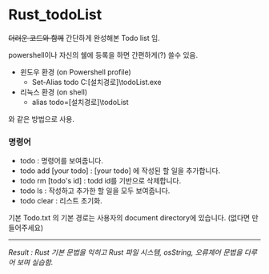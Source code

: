 # Rust_todoList

~~더러운 코드와 함께~~ 간단하게 완성해본 Todo list 임. <br>

powershell이나 자신의 쉘에 등록을 하면 간편하게(?) 쓸수 있음.<br>
+ 윈도우 환경 (on Powershell profile)
  + Set-Alias todo C:\[설치경로]\todoList.exe
+ 리눅스 환경 (on shell)
  + alias todo=[설치경로]\todoList
 
 와 같은 방법으로 사용.
 
### 명령어
+ todo : 명령어를 보여줍니다.
+ todo add [your todo] : [your todo] 에 작성된 할 일을 추가합니다.
+ todo rm [todo's id] : todd id를 기반으로 삭제합니다.
+ todo ls : 작성하고 추가한 할 일을 모두 보여줍니다.
+ todo clear : 리스트 초기화.

기본 Todo.txt 의 기본 경로는 사용자의 document directory에 있습니다. (없다면 만들어주세요)
***
_Result : Rust 기본 문법을 익히고 Rust 파일 시스템, osString, 오류제어 문법을 다루어 보며 실습함._
